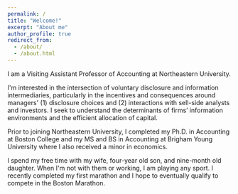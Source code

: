 ```yaml
---
permalink: /
title: "Welcome!"
excerpt: "About me"
author_profile: true
redirect_from: 
  - /about/
  - /about.html
---
```



I am a Visiting Assistant Professor of Accounting at Northeastern University.

I'm interested in the intersection of voluntary disclosure and information intermediaries, particularly in the incentives and consequences around managers' (1) disclosure choices and (2) interactions with sell-side analysts and investors. I seek to understand the determinants of firms’ information environments and the efficient allocation of capital.

Prior to joining Northeastern University, I completed my Ph.D. in Accounting at Boston College and my MS and BS in Accounting at Brigham Young University where I also received a minor in economics.

I spend my free time with my wife, four-year old son, and nine-month old daughter. When I'm not with them or working, I am playing any sport. I recently completed my first marathon and I hope to eventually qualify to compete in the Boston Marathon.
